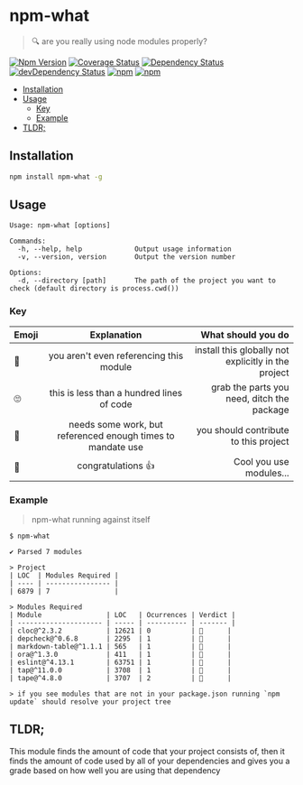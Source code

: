 # npm-what

> 🔍 are you really using node modules properly?

[![Npm Version](https://img.shields.io/npm/v/npm-what.svg)](https://www.npmjs.com/package/npm-what)
[![Coverage Status](https://lcov-server.gabrielcsapo.com/badge/github%2Ecom/gabrielcsapo/npm-what.svg)](https://lcov-server.gabrielcsapo.com/coverage/github%2Ecom/gabrielcsapo/npm-what)
[![Dependency Status](https://starbuck.gabrielcsapo.com/badge/github/gabrielcsapo/npm-what/status.svg)](https://starbuck.gabrielcsapo.com/github/gabrielcsapo/npm-what)
[![devDependency Status](https://starbuck.gabrielcsapo.com/badge/github/gabrielcsapo/npm-what/dev-status.svg)](https://starbuck.gabrielcsapo.com/github/gabrielcsapo/npm-what#info=devDependencies)
[![npm](https://img.shields.io/npm/dt/npm-what.svg)]()
[![npm](https://img.shields.io/npm/dm/npm-what.svg)]()

<!-- TOC depthFrom:2 depthTo:6 withLinks:1 updateOnSave:1 orderedList:0 -->

- [Installation](#installation)
- [Usage](#usage)
	- [Key](#key)
	- [Example](#example)
- [TLDR;](#tldr)

<!-- /TOC -->

## Installation

```bash
npm install npm-what -g
```

## Usage

```
Usage: npm-what [options]

Commands:
  -h, --help, help             Output usage information
  -v, --version, version       Output the version number

Options:
  -d, --directory [path]       The path of the project you want to check (default directory is process.cwd())
```

### Key

| Emoji    |  Explanation | What should you do |
|----------|:-------------:|------:|
| 🖕 |  you aren't even referencing this module | install this globally not explicitly in the project |
| 🙄 |    this is less than a hundred lines of code  | grab the parts you need, ditch the package |
| 🔨 | needs some work, but referenced enough times to mandate use | you should contribute to this project |
| 👏 | congratulations 👍| Cool you use modules... |

### Example

> npm-what running against itself

```
$ npm-what

✔ Parsed 7 modules

> Project
| LOC  | Modules Required |
| ---- | ---------------- |
| 6879 | 7                |

> Modules Required
| Module                | LOC   | Ocurrences | Verdict |
| --------------------- | ----- | ---------- | ------- |
| cloc@^2.3.2           | 12621 | 0          | 👏      |
| depcheck@^0.6.8       | 2295  | 1          | 👏      |
| markdown-table@^1.1.1 | 565   | 1          | 👏      |
| ora@^1.3.0            | 411   | 1          | 🔨      |
| eslint@^4.13.1        | 63751 | 1          | 👏      |
| tap@^11.0.0           | 3708  | 1          | 👏      |
| tape@^4.8.0           | 3707  | 2          | 👏      |

> if you see modules that are not in your package.json running `npm update` should resolve your project tree
```

## TLDR;

This module finds the amount of code that your project consists of, then it finds the amount of code used by all of your dependencies and gives you a grade based on how well you are using that dependency
